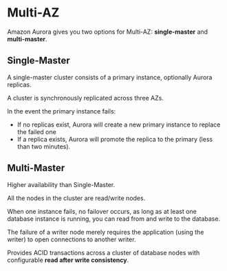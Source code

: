 # Multi-AZ

Amazon Aurora gives you two options for Multi-AZ: **single-master** and **multi-master**.

## Single-Master

A single-master cluster consists of a primary instance, optionally Aurora replicas.

A cluster is synchronously replicated across three AZs.

In the event the primary instance fails:
- If no replicas exist, Aurora will create a new primary instance to replace the failed one
- If a replica exists, Aurora will promote the replica to the primary (less than two minutes).


## Multi-Master

Higher availability than Single-Master.

All the nodes in the cluster are read/write nodes.

When one instance fails, no failover occurs, as long as at least one database instance is running, you can read from and write to the database.

The failure of a writer node merely requires the application (using the writer) to open connections to another writer.

Provides ACID transactions across a cluster of database nodes with configurable **read after write consistency**.
